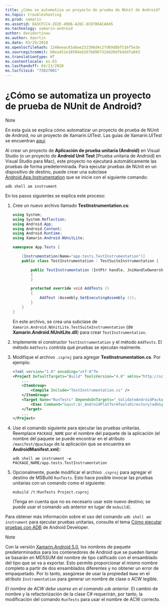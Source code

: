 ```yaml
---
title: ¿Cómo se automatiza un proyecto de prueba de NUnit de Android?
ms.topic: troubleshooting
ms.prod: xamarin
ms.assetid: EA3CFCC4-2D2E-49D6-A26C-8C0706ACA045
ms.technology: xamarin-android
author: davidortinau
ms.author: daortin
ms.date: 03/29/2018
ms.openlocfilehash: 1246eeac63a0ae232396d4c2fd69d8bf516f5e3e
ms.sourcegitcommit: b0ea451e18504e6267b896732dd26df64ddfa843
ms.translationtype: HT
ms.contentlocale: es-ES
ms.lasthandoff: 04/13/2020
ms.locfileid: "73027001"
---
```

# <a name="how-do-i-automate-an-android-nunit-test-project"></a>¿Cómo se automatiza un proyecto de prueba de NUnit de Android?

> [!NOTE]
> En esta guía se explica cómo automatizar un proyecto de prueba de NUnit de Android, no un proyecto de Xamarin.UITest. Las guías de Xamarin.UITest se encuentran [aquí](https://docs.microsoft.com/appcenter/test-cloud/preparing-for-upload/xamarin-android-uitest).

Al crear un proyecto de **Aplicación de prueba unitaria (Android)** en Visual Studio (o un proyecto de **Android Unit Test** [Prueba unitaria de Android] en Visual Studio para Mac), este proyecto no ejecutará automáticamente las pruebas de forma predeterminada.
Para ejecutar pruebas de NUnit en un dispositivo de destino, puede crear una subclase [Android.App.Instrumentation](xref:Android.App.Instrumentation) que se inicie con el siguiente comando: 

```shell
adb shell am instrument 
```

En los pasos siguientes se explica este proceso:

1. Cree un nuevo archivo llamado **TestInstrumentation.cs**: 

    ```cs 
    using System;
    using System.Reflection;
    using Android.App;
    using Android.Content;
    using Android.Runtime;
    using Xamarin.Android.NUnitLite;

    namespace App.Tests {

        [Instrumentation(Name="app.tests.TestInstrumentation")]
        public class TestInstrumentation : TestSuiteInstrumentation {

            public TestInstrumentation (IntPtr handle, JniHandleOwnership transfer) : base (handle, transfer)
            {
            }

            protected override void AddTests ()
            {
                AddTest (Assembly.GetExecutingAssembly ());
            }
        }
    }
    ```

    En este archivo, se crea una subclase de `Xamarin.Android.NUnitLite.TestSuiteInstrumentation` (de **Xamarin.Android.NUnitLite.dll**) para crear `TestInstrumentation`.

2. Implemente el constructor `TestInstrumentation` y el método `AddTests`. El método `AddTests` controla qué pruebas se ejecutan realmente.

3. Modifique el archivo `.csproj` para agregar **TestInstrumentation.cs**. Por ejemplo:

    ```xml
    <?xml version="1.0" encoding="utf-8"?>
    <Project DefaultTargets="Build" ToolsVersion="4.0" xmlns="http://schemas.microsoft.com/developer/msbuild/2003">
        ...
        <ItemGroup>
            <Compile Include="TestInstrumentation.cs" />
        </ItemGroup>
        <Target Name="RunTests" DependsOnTargets="_ValidateAndroidPackageProperties">
            <Exec Command="&quot;$(_AndroidPlatformToolsDirectory)adb&quot; $(AdbTarget) $(AdbOptions) shell am instrument -w $(_AndroidPackage)/app.tests.TestInstrumentation" />
        </Target>
        ...
    </Project>
    ```

4. Use el comando siguiente para ejecutar las pruebas unitarias. Reemplace `PACKAGE_NAME` por el nombre del paquete de la aplicación (el nombre del paquete se puede encontrar en el atributo `/manifest/@package` de la aplicación que se encuentra en **AndroidManifest.xml**):

    ```shell
    adb shell am instrument -w PACKAGE_NAME/app.tests.TestInstrumentation
    ```

5. Opcionalmente, puede modificar el archivo `.csproj` para agregar el destino de MSBuild `RunTests`. Esto hace posible invocar las pruebas unitarias con un comando como el siguiente:

    ```shell
    msbuild /t:RunTests Project.csproj
    ```

    (Tenga en cuenta que no es necesario usar este nuevo destino; se puede usar el comando `adb` anterior en lugar de `msbuild`).

Para obtener más información sobre el uso del comando `adb shell am instrument` para ejecutar pruebas unitarias, consulte el tema [Cómo ejecutar pruebas con ADB](https://developer.android.com/studio/test/command-line.html#RunTestsDevice) de Android Developer.

> [!NOTE]
> Con la versión [Xamarin.Android 5.0](https://github.com/xamarin/release-notes-archive/blob/master/release-notes/android/xamarin.android_5/xamarin.android_5.1/index.md#Android_Callable_Wrapper_Naming), los nombres de paquete predeterminados para los contenedores de Android que se pueden llamar se basarán en MD5SUM del nombre de tipo calificado con el ensamblado del tipo que se va a exportar. Esto permite proporcionar el mismo nombre completo a partir de dos ensamblados diferentes y no obtener un error de empaquetado. Por lo tanto, asegúrese de usar la propiedad `Name` en el atributo `Instrumentation` para generar un nombre de clase o ACW legible.

_El nombre de ACW debe usarse en el comando `adb` anterior_.
El cambio de nombre y la refactorización de la clase C# requerirán, por tanto, la modificación del comando `RunTests` para usar el nombre de ACW correcto.
